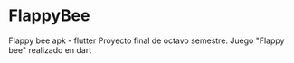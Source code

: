 # FlappyBee
Flappy bee apk - flutter
Proyecto final de octavo semestre.
Juego "Flappy bee" realizado en dart
